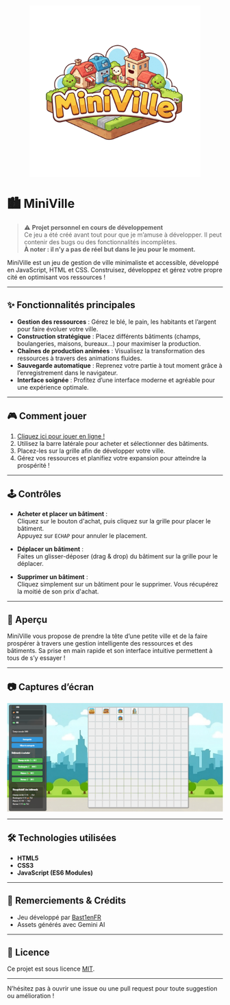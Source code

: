 <p align="center">
  <img src="assets/logo.png" alt="Logo MiniVille" width="400"/>
</p>

# 🏙️ MiniVille

> ⚠️ **Projet personnel en cours de développement**  
> Ce jeu a été créé avant tout pour que je m’amuse à développer. Il peut contenir des bugs ou des fonctionnalités incomplètes.  
> **À noter : il n’y a pas de réel but dans le jeu pour le moment.**

MiniVille est un jeu de gestion de ville minimaliste et accessible, développé en JavaScript, HTML et CSS. Construisez, développez et gérez votre propre cité en optimisant vos ressources !

---

## ✨ Fonctionnalités principales

- **Gestion des ressources** : Gérez le blé, le pain, les habitants et l’argent pour faire évoluer votre ville.
- **Construction stratégique** : Placez différents bâtiments (champs, boulangeries, maisons, bureaux...) pour maximiser la production.
- **Chaînes de production animées** : Visualisez la transformation des ressources à travers des animations fluides.
- **Sauvegarde automatique** : Reprenez votre partie à tout moment grâce à l’enregistrement dans le navigateur.
- **Interface soignée** : Profitez d’une interface moderne et agréable pour une expérience optimale.

---

## 🎮 Comment jouer

1. [Cliquez ici pour jouer en ligne !](https://bast1enfr.github.io/MiniVille-Game/)
2. Utilisez la barre latérale pour acheter et sélectionner des bâtiments.
3. Placez-les sur la grille afin de développer votre ville.
4. Gérez vos ressources et planifiez votre expansion pour atteindre la prospérité !

---

## 🕹️ Contrôles

- **Acheter et placer un bâtiment** :  
  Cliquez sur le bouton d'achat, puis cliquez sur la grille pour placer le bâtiment.  
  Appuyez sur `ECHAP` pour annuler le placement.

- **Déplacer un bâtiment** :  
  Faites un glisser-déposer (drag & drop) du bâtiment sur la grille pour le déplacer.

- **Supprimer un bâtiment** :  
  Cliquez simplement sur un bâtiment pour le supprimer. Vous récupérez la moitié de son prix d'achat.

---

## 🚀 Aperçu

MiniVille vous propose de prendre la tête d’une petite ville et de la faire prospérer à travers une gestion intelligente des ressources et des bâtiments. Sa prise en main rapide et son interface intuitive permettent à tous de s’y essayer !

---

## 📷 Captures d’écran

<p align="center">
  <img src="preview/view.png" alt="Preview MiniVille" width="600"/>
</p>

---

## 🛠️ Technologies utilisées

- **HTML5**
- **CSS3**
- **JavaScript (ES6 Modules)**

---

## 🙏 Remerciements & Crédits

- Jeu développé par [Bast1enFR](https://github.com/Bast1enFR)
- Assets générés avec Gemini AI

---

## 📄 Licence

Ce projet est sous licence [MIT](LICENSE).

---

N’hésitez pas à ouvrir une issue ou une pull request pour toute suggestion ou amélioration !
